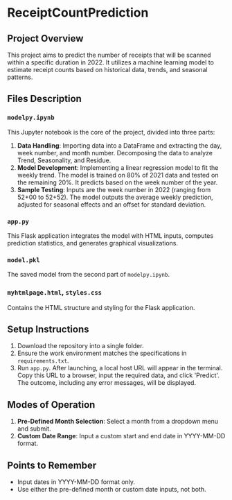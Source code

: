# ReceiptCountPrediction

## Project Overview
This project aims to predict the number of receipts that will be scanned within a specific duration in 2022. It utilizes a machine learning model to estimate receipt counts based on historical data, trends, and seasonal patterns.

## Files Description

### `modelpy.ipynb`
This Jupyter notebook is the core of the project, divided into three parts:
1. **Data Handling**: Importing data into a DataFrame and extracting the day, week number, and month number. Decomposing the data to analyze Trend, Seasonality, and Residue.
2. **Model Development**: Implementing a linear regression model to fit the weekly trend. The model is trained on 80% of 2021 data and tested on the remaining 20%. It predicts based on the week number of the year.
3. **Sample Testing**: Inputs are the week number in 2022 (ranging from 52+00 to 52+52). The model outputs the average weekly prediction, adjusted for seasonal effects and an offset for standard deviation.

### `app.py`
This Flask application integrates the model with HTML inputs, computes prediction statistics, and generates graphical visualizations.

### `model.pkl`
The saved model from the second part of `modelpy.ipynb`.

### `myhtmlpage.html`, `styles.css`
Contains the HTML structure and styling for the Flask application.

## Setup Instructions
1. Download the repository into a single folder.
2. Ensure the work environment matches the specifications in `requirements.txt`.
3. Run `app.py`. After launching, a local host URL will appear in the terminal. Copy this URL to a browser, input the required data, and click 'Predict'. The outcome, including any error messages, will be displayed.

## Modes of Operation
1. **Pre-Defined Month Selection**: Select a month from a dropdown menu and submit.
2. **Custom Date Range**: Input a custom start and end date in YYYY-MM-DD format.

## Points to Remember
- Input dates in YYYY-MM-DD format only.
- Use either the pre-defined month or custom date inputs, not both.
